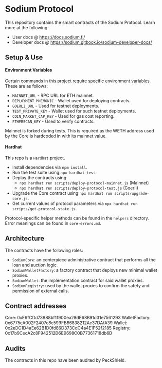 # Sodium Protocol

This repository contains the smart contracts of the Sodium Protocol. Learn more at the following:

- User docs @ https://docs.sodium.fi/
- Developer docs @ https://sodium.gitbook.io/sodium-developer-docs/

## Setup & Use

#### Environment Variables

Certain commands in this project require specific environment variables. These are as follows:

- `MAINNET_URL` - RPC URL for ETH mainnet.
- `DEPLOYMENT_MNEMONIC` - Wallet used for deploying contracts.
- `GOERLI_URL` - Used for testnet deployments.
- `TEST_PRIVATE_KEY` - Wallet used for such testnet deployments.
- `COIN_MARKET_CAP_KEY` - Used for gas cost reporting.
- `ETHERSCAN_KEY` - Used to verify contracts.

Mainnet is forked during tests. This is required as the WETH address used by the Core is hardcoded in with its mainnet value.

#### Hardhat

This repo is a `Hardhat` project.
- Install dependencies via `npm install`.
- Run the test suite using `npx hardhat test`.
- Deploy the contracts using:
  - `npx hardhat run scripts/deploy-protocol-mainnet.js` (Mainnet)
  - `npx hardhat run scripts/deploy-protocol-test.js` (Goerli)
- Upgrade the Core contract using `npx hardhat run scripts/upgrade-core.js`.
- Get current values of protocol parameters via `npx hardhat run scripts/get-protocol-state.js`.

Protocol-specific helper methods can be found in the `helpers` directory. Error meanings can be found in `core-errors.md`.

## Architecture

The contracts have the following roles:

- `SodiumCore`: an centerpiece administrative contract that performs all the loan and auction logic.
- `SodiumWalletFactory`: a factory contract that deploys new minimal wallet proxies.
- `SodiumWallet`: the implementation contract for said wallet proxies.
- `SodiumRegistry`: used by the wallet proxies to confirm the safety and permission of external calls.

## Contract addresses

Core:  0xE9fCDd73888bf11900ea28dE68B91d31e7561293
WalletFactory:  0x6775eA002F2407c8c599FB86838212Ac37DAfA39
Wallet:  0x2eDC1D4aEe62B1D0fd86D373CdC4a4E1F52f2185
Registry:  0x17b9CecA2c8F942512D6E9698C0B77361718db6D

## Audits

The contracts in this repo have been audited by PeckShield.

